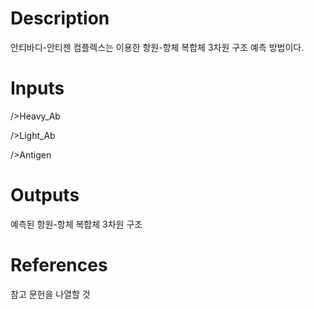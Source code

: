 # Description 

안티바디-안티젠 컴플렉스는 이용한 항원-항체 복합체 3차원 구조 예측 방법이다. 

# Inputs

/>Heavy_Ab

/>Light_Ab

/>Antigen


# Outputs

예측된 항원-항체 복합체 3차원 구조

# References

참고 문헌을 나열할 것
